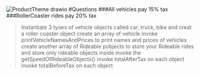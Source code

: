 ![ProductTheme drawio](https://user-images.githubusercontent.com/112501587/191823846-a77541f4-4407-44a8-bb42-d494534f465f.png)
#Questions
###All vehicles pay 15% tax
###RollerCoaster rides pay 20% tax
>Instantiate 3 tyoes of vehicle objects called car, truck, bike and creat a roller coaster object
>create an array of vehicle
>invoke printVehicleNamesAndPrices to print names and prices of vehicles
>create another array of Rideable pobjects to store your Rideable rides and store only rideable objects inside
>invoke the getSpeedOfRideableObjects()
>invoke totalAfterTax on each object
>invoke totalBeforeTax on each object
